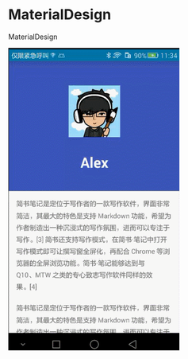 # MaterialDesign
MaterialDesign



![001.gif](https://github.com/Alex-Cin/MaterialDesign/blob/master/preview/001.gif)
